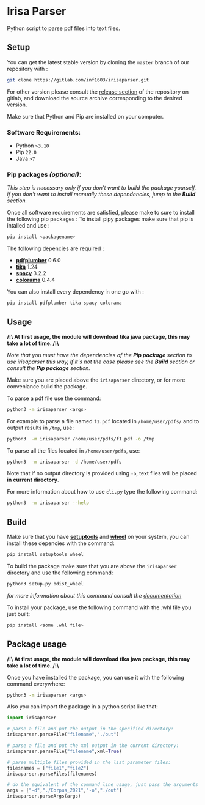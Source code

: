 # Irisa Parser

Python script to parse pdf files into text files.

## Setup

You can get the latest stable version by cloning the `master` branch of our repository with :
```sh
git clone https://gitlab.com/inf1603/irisaparser.git
```

For other version please consult the [release section](https://gitlab.com/inf1603/irisaparser/-/releases) of the repository on gitlab, and download the source archive corresponding to the desired version.

Make sure that Python and Pip are installed on your computer.

### Software Requirements:

 - Python `>3.10`
 - Pip `22.0`
 - Java `>7`


### Pip packages *(optional)*:

*This step is necessary only if you don't want to build the package yourself, if you don't want to install manually these dependencies, jump to the **Build** section.*

Once all software requirements are satisfied, please make to sure to install the following pip packages :
To install pipy packages make sure that pip is intalled and use :

```sh
pip install <packagename>
```

The following depencies are required :

 - [**pdfplumber**](https://pypi.org/project/pdfplumber/) 0.6.0
 - [**tika**](https://pypi.org/project/tika/) 1.24
 - [**spacy**](https://pypi.org/project/spacy/) 3.2.2
 - [**colorama**](https://pypi.org/project/colorama/) 0.4.4

You can also install every dependency in one go with :
```python
pip install pdfplumber tika spacy colorama
```

## Usage

**/!\\ At first usage, the module will download tika java package, this may take a lot of time. /!\\**

*Note that you must have the dependencies of the **Pip package** section to use irisaparser this way, if it's not the case please see the **Build** section or consult the **Pip package** section.*

Make sure you are placed above the `irisaparser` directory, or for more conveniance build the package.

To parse a pdf file use the command:

```sh
python3 -m irisaparser <args>
```

For example to parse a file named `f1.pdf` located in `/home/user/pdfs/` and to output results in `/tmp`, use:

```sh
python3  -m irisaparser /home/user/pdfs/f1.pdf -o /tmp
```

To parse all the files located in `/home/user/pdfs`, use:

```sh
python3  -m irisaparser -d /home/user/pdfs
```

Note that if no output directory is provided using `-o`, text files will be placed **in current directory**.

For more information about how to use `cli.py` type the following command:

```sh
python3  -m irisaparser --help
```

## Build

Make sure that you have [**setuptools**](https://pypi.org/project/setuptools/) and [**wheel**](https://pypi.org/project/wheel/) on your system, you can install these depencies with the command:

```sh
pip install setuptools wheel
```

To build the package make sure that you are above the `irisaparser` directory and use the following command:

```sh
python3 setup.py bdist_wheel
```
*for more information about this command consult the [documentation](https://wheel.readthedocs.io/en/stable/)*

To install your package, use the following command with the .whl file you just built:

```sh
pip install <some .whl file>
```

## Package usage

**/!\\ At first usage, the module will download tika java package, this may take a lot of time. /!\\**

Once you have installed the package, you can use it with the following command everywhere:
```sh
python3 -m irisaparser <args>
```

Also you can import the package in a python script like that:
```py
import irisaparser

# parse a file and put the output in the specified directory:
irisaparser.parseFile("filename","./out")

# parse a file and put the xml output in the current directory:
irisaparser.parseFile("filename",xml=True)

# parse multiple files provided in the list parameter files:
filesnames = ["file1","file2"]
irisaparser.parseFiles(filenames)

# do the equivalent of the command line usage, just pass the arguments as a list of strings:
args = ["-d","./Corpus_2021","-o","./out"]
irisaparser.parseArgs(args)

```